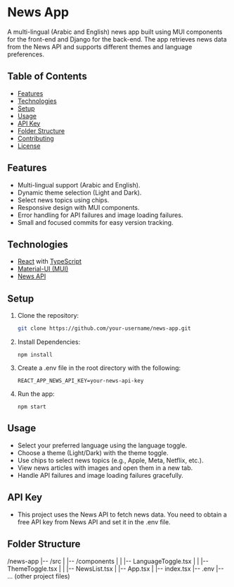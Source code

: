 # News App

A multi-lingual (Arabic and English) news app built using MUI components for the front-end and Django for the back-end. The app retrieves news data from the News API and supports different themes and language preferences.

## Table of Contents

- [Features](#features)
- [Technologies](#technologies)
- [Setup](#setup)
- [Usage](#usage)
- [API Key](#api-key)
- [Folder Structure](#folder-structure)
- [Contributing](#contributing)
- [License](#license)

## Features

- Multi-lingual support (Arabic and English).
- Dynamic theme selection (Light and Dark).
- Select news topics using chips.
- Responsive design with MUI components.
- Error handling for API failures and image loading failures.
- Small and focused commits for easy version tracking.

## Technologies

- [React](https://reactjs.org/) with [TypeScript](https://www.typescriptlang.org/)
- [Material-UI (MUI)](https://mui.com/)
- [News API](https://newsapi.org/)

## Setup

1. Clone the repository:

   ```bash
   git clone https://github.com/your-username/news-app.git
   ```

2. Install Dependencies:

   ```cd mui-news-app
   npm install
   ```

3. Create a .env file in the root directory with the following:

   ```
   REACT_APP_NEWS_API_KEY=your-news-api-key
   ```

4. Run the app:

   ```
   npm start
   ```

## Usage

- Select your preferred language using the language toggle.
- Choose a theme (Light/Dark) with the theme toggle.
- Use chips to select news topics (e.g., Apple, Meta, Netflix, etc.).
- View news articles with images and open them in a new tab.
- Handle API failures and image loading failures gracefully.

## API Key

- This project uses the News API to fetch news data. You need to obtain a free API key from News API and set it in the .env file.

## Folder Structure

/news-app
|-- /src
| |-- /components
| | |-- LanguageToggle.tsx
| | |-- ThemeToggle.tsx
| | |-- NewsList.tsx
| |-- App.tsx
| |-- index.tsx
|-- .env
|-- ... (other project files)
